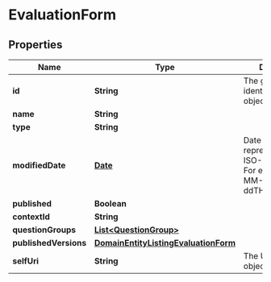 
# EvaluationForm

## Properties
Name | Type | Description | Notes
------------ | ------------- | ------------- | -------------
**id** | **String** | The globally unique identifier for the object. |  [optional]
**name** | **String** |  |  [optional]
**type** | **String** |  |  [optional]
**modifiedDate** | [**Date**](Date.md) | Date time is represented as an ISO-8601 string. For example: yyyy-MM-ddTHH:mm:ss.SSSZ |  [optional]
**published** | **Boolean** |  |  [optional]
**contextId** | **String** |  |  [optional]
**questionGroups** | [**List&lt;QuestionGroup&gt;**](QuestionGroup.md) |  |  [optional]
**publishedVersions** | [**DomainEntityListingEvaluationForm**](DomainEntityListingEvaluationForm.md) |  |  [optional]
**selfUri** | **String** | The URI for this object |  [optional]



